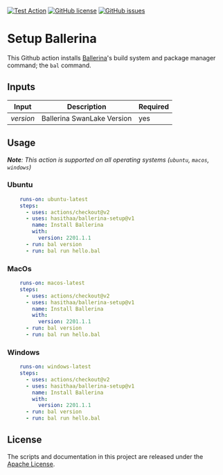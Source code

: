 [![Test Action](https://github.com/hasithaa/ballerina-setup/actions/workflows/selftest.yml/badge.svg?branch=main)](https://github.com/hasithaa/ballerina-setup/actions/workflows/selftest.yml)
[![GitHub license](https://img.shields.io/github/license/hasithaa/ballerina-setup)](https://github.com/hasithaa/ballerina-setup/blob/main/LICENSE)
[![GitHub issues](https://img.shields.io/github/issues/hasithaa/ballerina-setup)](https://github.com/hasithaa/ballerina-setup/issues)

# Setup Ballerina

This Github action installs [Ballerina](https://ballerina.io)'s build system and package manager command; the `bal` command.

## Inputs

|Input| Description|Required|
|---|---|---|
|_version_|Ballerina SwanLake Version|yes|

## Usage

_**Note**: This action is supported on all operating systems (`ubuntu`, `macos`, `windows`)_

### Ubuntu

```yaml
    runs-on: ubuntu-latest
    steps:
      - uses: actions/checkout@v2
      - uses: hasithaa/ballerina-setup@v1
        name: Install Ballerina
        with:
          version: 2201.1.1
      - run: bal version
      - run: bal run hello.bal
```

### MacOs

```yaml
    runs-on: macos-latest
    steps:
      - uses: actions/checkout@v2
      - uses: hasithaa/ballerina-setup@v1
        name: Install Ballerina
        with:
          version: 2201.1.1
      - run: bal version
      - run: bal run hello.bal
```

### Windows

```yaml
    runs-on: windows-latest
    steps:
      - uses: actions/checkout@v2
      - uses: hasithaa/ballerina-setup@v1
        name: Install Ballerina
        with:
          version: 2201.1.1
      - run: bal version
      - run: bal run hello.bal
```

## License
The scripts and documentation in this project are released under the [Apache License](https://github.com/hasithaa/setup-ballerina/blob/main/LICENSE).
